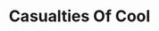 ---
title: "Casualties Of Cool"
summary: "Canadian country rock duo consisting of Devin Townsend and Ché Aimee Dorval. Townsend founded the project in 2010, and officially announced it in 2012. The duo's self-titled debut album was relesed in May 2014; it was partially funded by crowdfunding."
image: "casualties-of-cool.jpg"
apple_music_artist_url: "None"
---